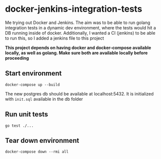 # docker-jenkins-integration-tests

Me trying out Docker and Jenkins. The aim was to be able to run golang integration tests in a dynamic dev environment, where the tests would hit a DB running inside of docker. Additionally, I wanted a CI (jenkins) to be able to run this, so I added a jenkins file to this project

**This project depends on having docker and docker-compose available locally, as well as golang. Make sure both are available locally before proceeding**

## Start environment

`docker-compose up --build`

The new postgres db should be available at localhost:5432. It is initialized with `init.sql` available in the db folder

## Run unit tests

`go test ./...`

## Tear down environment

`docker-compose down --rmi all`
